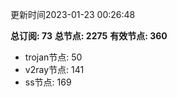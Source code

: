 更新时间2023-01-23 00:26:48

**总订阅: 73**
**总节点: 2275**
**有效节点: 360**
- trojan节点: 50
- v2ray节点: 141
- ss节点: 169
